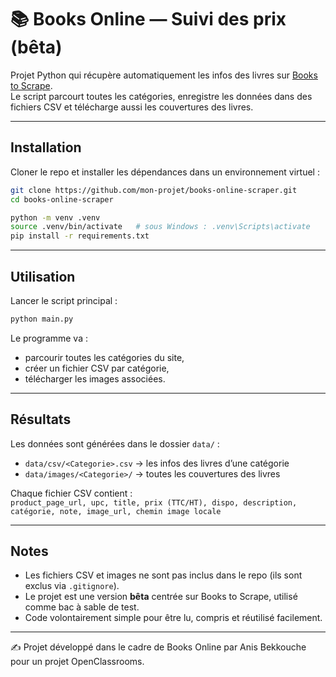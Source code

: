 # 📚 Books Online — Suivi des prix (bêta)

Projet Python qui récupère automatiquement les infos des livres sur [Books to Scrape](http://books.toscrape.com).  
Le script parcourt toutes les catégories, enregistre les données dans des fichiers CSV et télécharge aussi les couvertures des livres.

---

## Installation

Cloner le repo et installer les dépendances dans un environnement virtuel :

```bash
git clone https://github.com/mon-projet/books-online-scraper.git
cd books-online-scraper

python -m venv .venv
source .venv/bin/activate   # sous Windows : .venv\Scripts\activate
pip install -r requirements.txt
```

---

## Utilisation

Lancer le script principal :

```bash
python main.py
```

Le programme va :
- parcourir toutes les catégories du site,
- créer un fichier CSV par catégorie,
- télécharger les images associées.

---

## Résultats

Les données sont générées dans le dossier `data/` :

- `data/csv/<Categorie>.csv` → les infos des livres d’une catégorie  
- `data/images/<Categorie>/` → toutes les couvertures des livres  

Chaque fichier CSV contient :  
`product_page_url, upc, title, prix (TTC/HT), dispo, description, catégorie, note, image_url, chemin image locale`

---

## Notes

- Les fichiers CSV et images ne sont pas inclus dans le repo (ils sont exclus via `.gitignore`).  
- Le projet est une version **bêta** centrée sur Books to Scrape, utilisé comme bac à sable de test.  
- Code volontairement simple pour être lu, compris et réutilisé facilement.

---

✍️ Projet développé dans le cadre de Books Online par Anis Bekkouche pour un projet OpenClassrooms.
